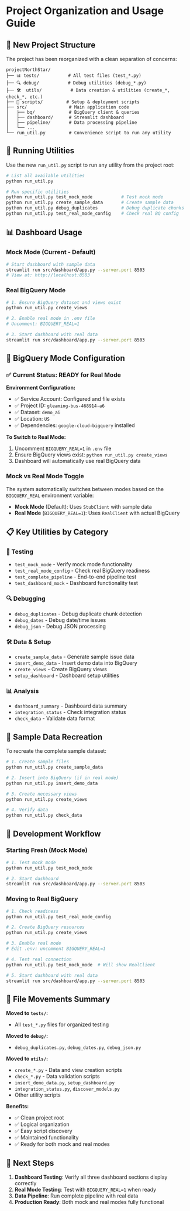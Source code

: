 # Project Organization and Usage Guide

## 📁 New Project Structure

The project has been reorganized with a clean separation of concerns:

```
projectNorthStar/
├── 📊 tests/           # All test files (test_*.py)
├── 🔍 debug/           # Debug utilities (debug_*.py) 
├── 🛠️  utils/           # Data creation & utilities (create_*, check_*, etc.)
├── 📜 scripts/         # Setup & deployment scripts
├── src/                # Main application code
│   ├── bq/             # BigQuery client & queries
│   ├── dashboard/      # Streamlit dashboard
│   ├── pipeline/       # Data processing pipeline
│   └── ...
└── run_util.py         # Convenience script to run any utility
```

## 🚀 Running Utilities

Use the new `run_util.py` script to run any utility from the project root:

```bash
# List all available utilities
python run_util.py

# Run specific utilities
python run_util.py test_mock_mode           # Test mock mode
python run_util.py create_sample_data       # Create sample data
python run_util.py debug_duplicates         # Debug duplicate chunks
python run_util.py test_real_mode_config    # Check real BQ config
```

## 📊 Dashboard Usage

### Mock Mode (Current - Default)
```bash
# Start dashboard with sample data
streamlit run src/dashboard/app.py --server.port 8503
# View at: http://localhost:8503
```

### Real BigQuery Mode
```bash
# 1. Ensure BigQuery dataset and views exist
python run_util.py create_views

# 2. Enable real mode in .env file
# Uncomment: BIGQUERY_REAL=1

# 3. Start dashboard with real data
streamlit run src/dashboard/app.py --server.port 8503
```

## 🔧 BigQuery Mode Configuration

### ✅ Current Status: READY for Real Mode

**Environment Configuration:**
- ✅ Service Account: Configured and file exists
- ✅ Project ID: `gleaming-bus-468914-a6`
- ✅ Dataset: `demo_ai` 
- ✅ Location: `US`
- ✅ Dependencies: `google-cloud-bigquery` installed

**To Switch to Real Mode:**
1. Uncomment `BIGQUERY_REAL=1` in `.env` file
2. Ensure BigQuery views exist: `python run_util.py create_views`
3. Dashboard will automatically use real BigQuery data

### Mock vs Real Mode Toggle

The system automatically switches between modes based on the `BIGQUERY_REAL` environment variable:

- **Mock Mode** (Default): Uses `StubClient` with sample data
- **Real Mode** (`BIGQUERY_REAL=1`): Uses `RealClient` with actual BigQuery

## 📋 Key Utilities by Category

### 🧪 Testing
- `test_mock_mode` - Verify mock mode functionality
- `test_real_mode_config` - Check real BigQuery readiness
- `test_complete_pipeline` - End-to-end pipeline test
- `test_dashboard_mock` - Dashboard functionality test

### 🔍 Debugging  
- `debug_duplicates` - Debug duplicate chunk detection
- `debug_dates` - Debug date/time issues
- `debug_json` - Debug JSON processing

### 🛠️ Data & Setup
- `create_sample_data` - Generate sample issue data
- `insert_demo_data` - Insert demo data into BigQuery
- `create_views` - Create BigQuery views
- `setup_dashboard` - Dashboard setup utilities

### 📊 Analysis
- `dashboard_summary` - Dashboard data summary
- `integration_status` - Check integration status
- `check_data` - Validate data format

## 🎯 Sample Data Recreation

To recreate the complete sample dataset:

```bash
# 1. Create sample files
python run_util.py create_sample_data

# 2. Insert into BigQuery (if in real mode)
python run_util.py insert_demo_data

# 3. Create necessary views
python run_util.py create_views

# 4. Verify data
python run_util.py check_data
```

## 🔄 Development Workflow

### Starting Fresh (Mock Mode)
```bash
# 1. Test mock mode
python run_util.py test_mock_mode

# 2. Start dashboard
streamlit run src/dashboard/app.py --server.port 8503
```

### Moving to Real BigQuery
```bash
# 1. Check readiness
python run_util.py test_real_mode_config

# 2. Create BigQuery resources
python run_util.py create_views

# 3. Enable real mode
# Edit .env: uncomment BIGQUERY_REAL=1

# 4. Test real connection
python run_util.py test_mock_mode  # Will show RealClient

# 5. Start dashboard with real data
streamlit run src/dashboard/app.py --server.port 8503
```

## 📁 File Movements Summary

**Moved to `tests/`:**
- All `test_*.py` files for organized testing

**Moved to `debug/`:**
- `debug_duplicates.py`, `debug_dates.py`, `debug_json.py`

**Moved to `utils/`:**
- `create_*.py` - Data and view creation scripts
- `check_*.py` - Data validation scripts  
- `insert_demo_data.py`, `setup_dashboard.py`
- `integration_status.py`, `discover_models.py`
- Other utility scripts

**Benefits:**
- ✅ Clean project root
- ✅ Logical organization
- ✅ Easy script discovery
- ✅ Maintained functionality
- ✅ Ready for both mock and real modes

## 🎯 Next Steps

1. **Dashboard Testing**: Verify all three dashboard sections display correctly
2. **Real Mode Testing**: Test with `BIGQUERY_REAL=1` when ready
3. **Data Pipeline**: Run complete pipeline with real data
4. **Production Ready**: Both mock and real modes fully functional

